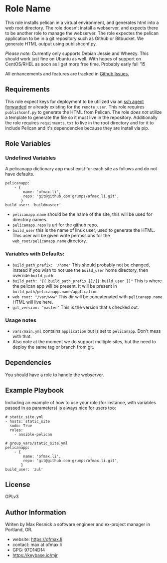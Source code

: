 Role Name
=========

This role installs pelican in a virtual environment, and generates html into a web root directory. The role doesn’t install a webserver, and expects there to be another role to manage the webserver. The role expectes the pelican application to be in a git repository such as Github or Bitbucket. We generate HTML output using publishconf.py. 

*Please note:* Currently only supports Debian Jessie and Wheezy. This should work just fine on Ubuntu as well. With hopes of support on CentOS/RHEL as soon as I get more free time. Probably early fall '15

All enhancements and features are tracked in [Github Issues.][2]

Requirements
------------

This role expect keys for deployment to be utilized via an [ssh agent forwarded][1] or already existing for the `remote_user`.  This role requires `publishconf.py` to generate the HTML from Pelican. The role *does not* utilize a template to generate the file so it must live in the repository. Additionally the role requires `requirments.txt` to live in the root directory and for it to include Pelican and it's dependencies because they are install via pip.

Role Variables
--------------

### Undefined Variables
A pelicanapp dictionary app must exist for each site as follows and do not have defaults. 
```
pelicanapp:
    - {
        name: 'ofmax.li',
        repo: 'git@github.com:grumps/ofmax.li.git',
       }
build_user: 'buildmaster'
```
* `pelicanapp.name` should be the name of the site, this will be used for directory names.
* `pelicanapp.repo` is uri for the github repo.
* `build_user` this is the name of linux user, used to generate the HTML. This user will be given write permssions for the `web_root/pelicanapp.name` directory.

### Variables with Defaults:

* `build_path_prefix: '/home'` This should probably not be changed, instead if you wish to not use the `build_user` home directory, then override `build_path`
* `build_path: "{{ build_path_prefix }}/{{ build_user }}"` This is where the pelican app will be present. It will be present in `build_path/pelicanapp.name/application`
* `web_root: "/var/www"` This dir will be concatenated with `pelicanapp.name` HTML will live here.
* `git_version: "master"` This is the version that's checked out.

### Usage notes

 * `vars/main.yml` contains `application` but is set to `pelicanapp`. Don't mess with that.
 * Also note at the moment we do support multiple sites, but the need to deploy the same tag or branch from git.


Dependencies
------------

You should have a role to handle the webserver.

Example Playbook
----------------

Including an example of how to use your role (for instance, with variables passed in as parameters) is always nice for users too:
```
# static_site.yml
- hosts: static_site
  sudo: True
  roles:
    - ansible-pelican
```

```
# group_vars/static_site.yml
pelicanapp:
    - {
        name: 'ofmax.li',
        repo: 'git@github.com:grumps/ofmax.li.git',
       }
build_user: 'zul'
```
License
-------

GPLv3

Author Information
------------------

Writen by Max Resnick a software engineer and ex-project manager in Portland, OR.

* website: https://ofmax.li
* contact: max at ofmax.li
* GPG: 97D14D14
* https://keybase.io/mjr

[1]: https://developer.github.com/guides/using-ssh-agent-forwarding/
[2]: https://github.com/grumps/ansible-pelican/issues?utf8=%E2%9C%93&q=is%3Aissue+is%3Aopen++is%3Aenhancement